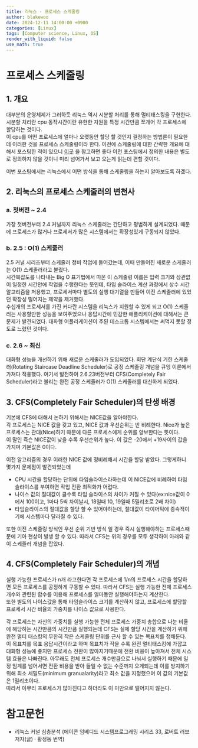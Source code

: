 ```yaml
---
title: 리눅스 - 프로세스 스케줄링
author: blakewoo
date: 2024-12-11 14:00:00 +0900
categories: [Linux]
tags: [Computer science, Linux, OS] 
render_with_liquid: false
use_math: true
---
```


# 프로세스 스케줄링
## 1. 개요
대부분의 운영체제가 그러하듯 리눅스 역시 시분할 처리를 통해 멀티태스킹을 구현한다.    
시분할 처리란 cpu 동작시간이란 유한한 자원을 특정 시간만큼 쪼개어 각 프로세스에 할당하는 것이다.    
이 cpu를 어떤 프로세스에 얼마나 오랫동안 할당 할 것인지 결정하는 방법론이 필요한데 이러한 것을 프로세스 스케줄링이라 한다.
이전에 스케줄링에 대한 간략한 개요에 대해서 포스팅한 적이 있으니 [이곳](https://blakewoo.github.io/posts/%EB%A9%80%ED%8B%B0%ED%83%9C%EC%8A%A4%ED%82%B9-2/) 을 참고하면 좋다
이전 포스팅에서 정의한 내용은 별도로 정의하지 않을 것이니 미리 넘어가서 보고 오는게 읽는데 편할 것이다.

이번 포스팅에서는 리눅스에서 어떤 방식을 통해 스케줄링을 하는지 알아보도록 하겠다.

## 2. 리눅스의 프로세스 스케줄러의 변천사

### a. 첫버전 ~ 2.4
가장 첫버전부터 2.4 커널까지 리눅스 스케줄러는 간단하고 평범하게 설계되었다. 때문에 프로세스가 많거나 프로세서가 많은 시스템에서는 확장성있게 구동되지 않았다.

### b. 2.5 : O(1) 스케줄러
2.5 커널 시리즈부터 스케줄러 정비 작업에 들어갔는데, 이때 만들어진 새로운 스케줄러는 O(1) 스케줄러라고 불렸다.    
시간복잡도를 나타내는 Big O 표기법에서 따온 이 스케줄렁 이름은 입력 크기와 상관없이 일정한 시간안에 작업을 수행한다는 뜻인데, 타임 슬라이스 계산 과정에서
상수 시간 알고리즘을 저용했고, 프로세서마다 별도의 실행 대기열을 만들어 이전 스케줄러에 있었던 확장성 떨어지는 제약을 제거했다.   
수십개의 프로세서를 가진 커다란 시스템을 리눅스가 지원할 수 있게 되고 O(1) 스케줄러는 사용할만한 성능을 보여주었으나 응답시간에 민감한 애플리케이션에 대해서는
큰 문제가 발견되었다. 대화형 어플리케이션이 주된 데스크톱 시스템에서는 써먹지 못할 정도로 느렸던 것이다.

### c. 2.6 ~ 최신
대화형 성능을 개선하기 위해 새로운 스케줄러가 도입되었다. 회단 계단식 기한 스케줄러(Rotating Staircase Deadline Scheduler)로 공정 스케줄링 개념을 
큐잉 이론에서 가져다 적용했다. 여기서 발전하여 2.6.23버전부터 CFS(Completely Fair Scheduler)라고 불리는 완전 공정 스케줄러가 O(1) 스케줄러를 대신하게 되었다.

## 3. CFS(Completely Fair Scheduler)의 탄생 배경
기본에 CFS에 대해서 논하기 위해서는 NICE값을 알아야한다.    
각 프로세스는 NICE 값을 갖고 있고, NICE 값과 우선순위는 반 비례한다.
Nice가 높은 프로세스는 관대(Nice)하기 때문에 다른 프로세스에게 순위를 양보한다는 뜻이다.   
이 말인 즉슨 NICE값이 낮을 수록 우선순위가 높다. 이 값은 -20에서 +19사이의 값을 가지며 기본값은 0이다.    

이전 알고리즘의 경우 이러한 NICE 값에 정비례해서 시간을 할당 받았다. 그렇게하니 몇가지 문제점이 발견되었는데
- CPU 시간을 할당하는 단위에 타임슬라이스라하는데 이 NICE값에 비례하여 타임 슬라이스를 부여하면 작업 전환 최적화가 어렵다.
- 나이스 값의 절대값이 클수록 타임 슬라이스의 차이가 커질 수 있다(ex:nice값이 0에서 100이고, 1마다 5씩 차이날시, 18일때 10, 19일때 5밀리초로 2배 차이)
- 타임슬라이스의 절대값을 할당 할 수 있어야하는데, 절대값이 타이머틱에 종속적이기에 시스템마다 달라질 수 있다.

또한 이전 스케줄링 방식인 우선 순위 기반 방식 일 경우 즉시 실행해야하는 프로세스때문에 기아 현상이 발생 할 수 있다.
따라서 CFS는 위의 경우를 모두 생각하여 아래와 같이 스케줄러 개념을 잡았다.

## 4. CFS(Completely Fair Scheduler)의 개념
실행 가능한 프로세스가 n개 라고한다면 각 프로세스에 1/n의 프로세스 시간을 할당하면 모든 프로세스를 공정하게 구동할 수 있다.
따라서 CFS는 실행 가능한 전체 프로세스 개수와 관련된 함수를 이용해 프로세스를 얼마동안 실행해야하는지 계산한다.   
또한 별도의 나이스값을 통해 타임슬라이스 크기를 계산하지 않고, 프로세스에 할당할 프로세서 시간 비율의 가중치를 나이스 값으로 사용한다. 

각 프로세스는 자신의 가중치를 실행 가능한 전체 프로세스 가중치 총합으로 나눈 비율에 해당하는 시간만큼의 시간만큼 실행되는데
CFS는 실제 할당 시간을 계산하기 위해 완전 멀티 태스킹의 무한히 작은 스케줄링 단위를 근사 할 수 있는 목표치를 정해둔다.
이 목표치를 목표 응답시간이라고 하며 목표치가 작을 수록 완전 멀티태스킹에 가깝고 대화형 성능에 좋지만 프로세스 전환이 많아지기때문에
전환 비용이 높아져서 전체 시스템 효율은 나빠진다.
아무래도 전체 프로세스 개수만큼으로 나눠서 실행하기 때문에 일정 임계를 넘어서면 전환 비용을 받아 들일 수 없는 수준까지 오게되는데
이를 방지하기 위해 최소 세밀도(minimum granualarity)라고 최소 값을 지정했으며 이 값의 기본값은 1밀리초이다.   
따라서 아무리 프로세스가 많아진다고 하더라도 이 미만으로 떨어지지 않는다.

# 참고문헌
- 리눅스 커널 심층분석 (에이콘 임베디드 시스템프로그래밍 시리즈 33,  로버트 러브 저자(글) · 황정동 번역)
